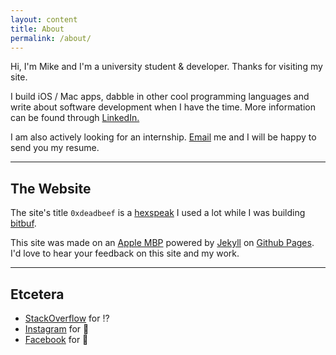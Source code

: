```yaml
---
layout: content
title: About
permalink: /about/
---
```

Hi, I'm Mike and I'm a university student & developer. Thanks for visiting my site.

I build iOS / Mac apps, dabble in other cool programming languages and write
about software development when I have the time. More information can be found through <a href="https://www.linkedin.com/in/mikejschoi" data-network="LinkedIn" data-proofer-ignore>LinkedIn.</a>

I am also actively looking for an internship. [Email](mailto:mkchoi212@icloud.com) me and I will be happy to
send you my resume.

----

## The Website
The site's title `0xdeadbeef` is a [hexspeak](https://en.wikipedia.org/wiki/Hexspeak) I used a lot while I was building [bitbuf](https://github.com/mkchoi212/bitbuf).

This site was made on an [Apple MBP](https://www.apple.com/) powered by [Jekyll](https://jekyllrb.com) on [Github Pages](https://pages.github.com).
I'd love to hear your feedback on this site and my work.

----

## Etcetera

- [StackOverflow](https://stackoverflow.com/users/4064189/mike-js-choi) for ⁉️
- [Instagram](https://www.instagram.com/mikejschoi/) for 📸
- [Facebook](https://www.facebook.com/mikejchoijr) for 🕺

